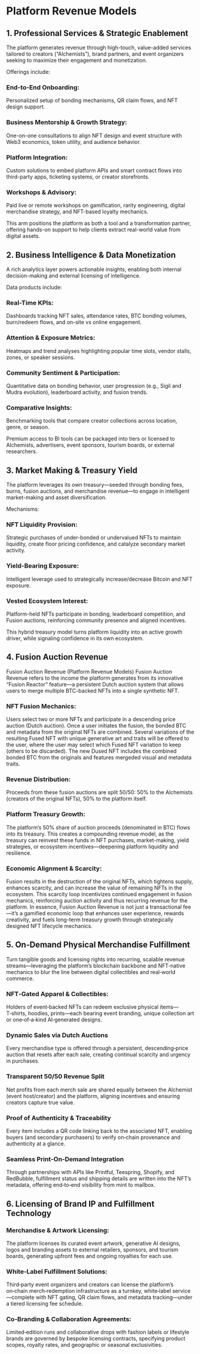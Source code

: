 # Platform Revenue Models

## 1. Professional Services & Strategic Enablement

The platform generates revenue through high-touch, value-added services tailored to creators (“Alchemists”), brand partners, and event organizers seeking to maximize their engagement and monetization.

Offerings include:

### End-to-End Onboarding:

Personalized setup of bonding mechanisms, QR claim flows, and NFT design support.

### Business Mentorship & Growth Strategy:

One-on-one consultations to align NFT design and event structure with Web3 economics, token utility, and audience behavior.

### Platform Integration:

Custom solutions to embed platform APIs and smart contract flows into third-party apps, ticketing systems, or creator storefronts.

### Workshops & Advisory:

Paid live or remote workshops on gamification, rarity engineering, digital merchandise strategy, and NFT-based loyalty mechanics.

This arm positions the platform as both a tool and a transformation partner, offering hands-on support to help clients extract real-world value from digital assets.

## 2. Business Intelligence & Data Monetization

A rich analytics layer powers actionable insights, enabling both internal decision-making and external licensing of intelligence.

Data products include:

### Real-Time KPIs:

Dashboards tracking NFT sales, attendance rates, BTC bonding volumes, burn/redeem flows, and on-site vs online engagement.

### Attention & Exposure Metrics:

Heatmaps and trend analyses highlighting popular time slots, vendor stalls, zones, or speaker sessions.

### Community Sentiment & Participation:

Quantitative data on bonding behavior, user progression (e.g., Sigil and Mudra evolution), leaderboard activity, and fusion trends.

### Comparative Insights:

Benchmarking tools that compare creator collections across location, genre, or season.

Premium access to BI tools can be packaged into tiers or licensed to Alchemists, advertisers, event sponsors, tourism boards, or external researchers.

## 3. Market Making & Treasury Yield

The platform leverages its own treasury—seeded through bonding fees, burns, fusion auctions, and merchandise revenue—to engage in intelligent market-making and asset diversification.

Mechanisms:

### NFT Liquidity Provision:

Strategic purchases of under-bonded or undervalued NFTs to maintain liquidity, create floor pricing confidence, and catalyze secondary market activity.

### Yield-Bearing Exposure:

Intelligent leverage used to strategically increase/decrease Bitcoin and NFT exposure.

### Vested Ecosystem Interest:

Platform-held NFTs participate in bonding, leaderboard competition, and Fusion auctions, reinforcing community presence and aligned incentives.

This hybrid treasury model turns platform liquidity into an active growth driver, while signaling confidence in its own ecosystem.

## 4. Fusion Auction Revenue

Fusion Auction Revenue (Platform Revenue Models)
Fusion Auction Revenue refers to the income the platform generates from its innovative “Fusion Reactor” feature—a persistent Dutch auction system that allows users to merge multiple BTC-backed NFTs into a single synthetic NFT.

### NFT Fusion Mechanics:

Users select two or more NFTs and participate in a descending price auction (Dutch auction).
Once a user initiates the fusion, the bonded BTC and metadata from the original NFTs are combined.
Several variations of the resulting Fused NFT with unique generative art and traits will be offered to the user, where the user may select which Fused NFT variation to keep (others to be discarded).
The new Dused NFT includes the combined bonded BTC from the originals and features mergeded visual and metadata traits.

### Revenue Distribution:

Proceeds from these fusion auctions are split 50/50:
50% to the Alchemists (creators of the original NFTs),
50% to the platform itself.

### Platform Treasury Growth:

The platform’s 50% share of auction proceeds (denominated in BTC) flows into its treasury.
This creates a compounding revenue model, as the treasury can reinvest these funds in NFT purchases, market-making, yield strategies, or ecosystem incentives—deepening platform liquidity and resilience.

### Economic Alignment & Scarcity:

Fusion results in the destruction of the original NFTs, which tightens supply, enhances scarcity, and can increase the value of remaining NFTs in the ecosystem.
This scarcity loop incentivizes continued engagement in fusion mechanics, reinforcing auction activity and thus recurring revenue for the platform.
In essence, Fusion Auction Revenue is not just a transactional fee—it’s a gamified economic loop that enhances user experience, rewards creativity, and fuels long-term treasury growth through strategically designed NFT lifecycle mechanics.

## 5. On‑Demand Physical Merchandise Fulfillment

Turn tangible goods and licensing rights into recurring, scalable revenue streams—leveraging the platform’s blockchain backbone and NFT‑native mechanics to blur the line between digital collectibles and real‑world commerce.

### NFT‑Gated Apparel & Collectibles:

Holders of event‑backed NFTs can redeem exclusive physical items—T‑shirts, hoodies, prints—each bearing event branding, unique collection art or one‑of‑a‑kind AI‑generated designs. ​

### Dynamic Sales via Dutch Auctions

Every merchandise type is offered through a persistent, descending‑price auction that resets after each sale, creating continual scarcity and urgency in purchases. ​

### Transparent 50/50 Revenue Split

Net profits from each merch sale are shared equally between the Alchemist (event host/creator) and the platform, aligning incentives and ensuring creators capture true value. ​

### Proof of Authenticity & Traceability

Every item includes a QR code linking back to the associated NFT, enabling buyers (and secondary purchasers) to verify on‑chain provenance and authenticity at a glance. ​

### Seamless Print‑On‑Demand Integration

Through partnerships with APIs like Printful, Teespring, Shopify, and RedBubble, fulfillment status and shipping details are written into the NFT’s metadata, offering end‑to‑end visibility from mint to mailbox.

## 6. Licensing of Brand IP and Fulfillment Technology

### Merchandise & Artwork Licensing:

The platform licenses its curated event artwork, generative AI designs, logos and branding assets to external retailers, sponsors, and tourism boards, generating upfront fees and ongoing royalties for each use.

### White‑Label Fulfillment Solutions:

Third‑party event organizers and creators can license the platform’s on‑chain merch‑redemption infrastructure as a turnkey, white‑label service—complete with NFT gating, QR claim flows, and metadata tracking—under a tiered licensing fee schedule.

### Co‑Branding & Collaboration Agreements:

Limited‑edition runs and collaborative drops with fashion labels or lifestyle brands are governed by bespoke licensing contracts, specifying product scopes, royalty rates, and geographic or seasonal exclusivities.

